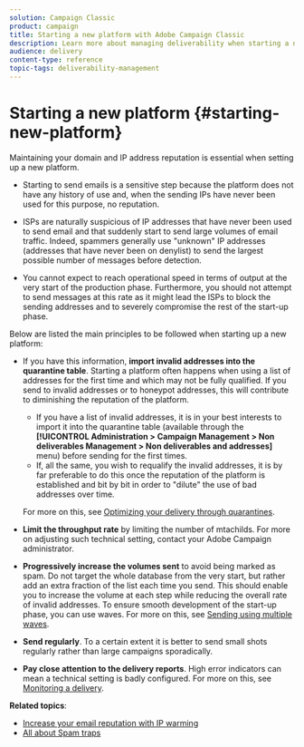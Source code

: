 ```yaml
---
solution: Campaign Classic
product: campaign
title: Starting a new platform with Adobe Campaign Classic
description: Learn more about managing deliverability when starting a new platform with Adobe Campaign Classic.
audience: delivery
content-type: reference
topic-tags: deliverability-management
---
```


# Starting a new platform {#starting-new-platform}

Maintaining your domain and IP address reputation is essential when setting up a new platform.

* Starting to send emails is a sensitive step because the platform does not have any history of use and, when the sending IPs have never been used for this purpose, no reputation.

* ISPs are naturally suspicious of IP addresses that have never been used to send email and that suddenly start to send large volumes of email traffic. Indeed, spammers generally use "unknown" IP addresses (addresses that have never been on denylist) to send the largest possible number of messages before detection.

* You cannot expect to reach operational speed in terms of output at the very start of the production phase. Furthermore, you should not attempt to send messages at this rate as it might lead the ISPs to block the sending addresses and to severely compromise the rest of the start-up phase.

Below are listed the main principles to be followed when starting up a new platform:

* If you have this information, **import invalid addresses into the quarantine table**. 
    Starting a platform often happens when using a list of addresses for the first time and which may not be fully qualified. If you send to invalid addresses or to honeypot addresses, this will contribute to diminishing the reputation of the platform.

    * If you have a list of invalid addresses, it is in your best interests to import it into the quarantine table (available through the **[!UICONTROL Administration > Campaign Management > Non deliverables Management > Non deliverables and addresses]** menu) before sending for the first times.
    * If, all the same, you wish to requalify the invalid addresses, it is by far preferable to do this once the reputation of the platform is established and bit by bit in order to "dilute" the use of bad addresses over time.

    For more on this, see [Optimizing your delivery through quarantines](../../delivery/using/understanding-quarantine-management.md#optimizing-your-delivery-through-quarantines).
* **Limit the throughput rate** by limiting the number of mtachilds. For more on adjusting such technical setting, contact your Adobe Campaign administrator.
* **Progressively increase the volumes sent** to avoid being marked as spam. Do not target the whole database from the very start, but rather add an extra fraction of the list each time you send. This should enable you to increase the volume at each step while reducing the overall rate of invalid addresses. To ensure smooth development of the start-up phase, you can use waves. For more on this, see [Sending using multiple waves](../../delivery/using/steps-sending-the-delivery.md#sending-using-multiple-waves).
* **Send regularly**. To a certain extent it is better to send small shots regularly rather than large campaigns sporadically.
* **Pay close attention to the delivery reports**. High error indicators can mean a technical setting is badly configured. For more on this, see [Monitoring a delivery](../../delivery/using/monitoring-a-delivery.md).

**Related topics**:
* [Increase your email reputation with IP warming](https://helpx.adobe.com/campaign/kb/increase-email-rep-ip-warming.html)
* [All about Spam traps](https://helpx.adobe.com/campaign/kb/spam-traps.html)
